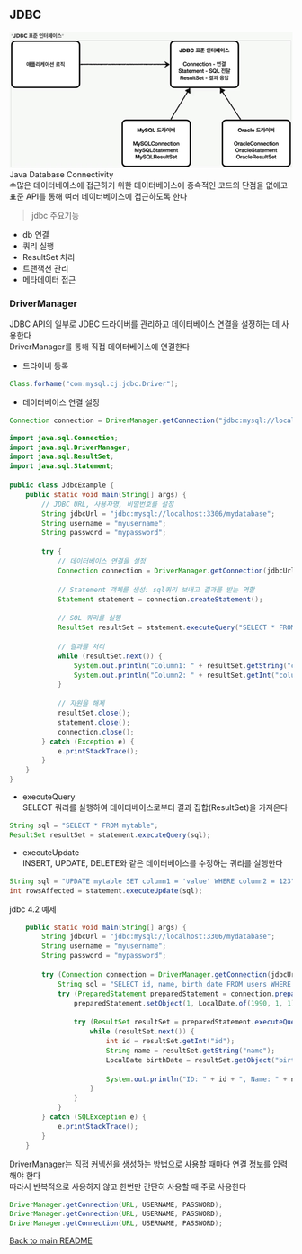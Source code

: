 ## JDBC
![img_1.png](img_1.png)
Java Database Connectivity<br>
수많은 데이터베이스에 접근하기 위한 데이터베이스에 종속적인 코드의 단점을 없애고<br> 표준 API를 통해 여러 데이터베이스에 접근하도록 한다

>jdbc 주요기능
- db 연결
- 쿼리 실행
- ResultSet 처리
- 트랜잭션 관리
- 메타데이터 접근

### DriverManager
JDBC API의 일부로 JDBC 드라이버를 관리하고 데이터베이스 연결을 설정하는 데 사용한다<br>
DriverManager를 통해 직접 데이터베이스에 연결한다<br>
- 드라이버 등록
```java
Class.forName("com.mysql.cj.jdbc.Driver");
```
- 데이터베이스 연결 설정
```java
Connection connection = DriverManager.getConnection("jdbc:mysql://localhost:3306/mydatabase", "username", "password");
```
```java
import java.sql.Connection;
import java.sql.DriverManager;
import java.sql.ResultSet;
import java.sql.Statement;

public class JdbcExample {
    public static void main(String[] args) {
        // JDBC URL, 사용자명, 비밀번호를 설정
        String jdbcUrl = "jdbc:mysql://localhost:3306/mydatabase";
        String username = "myusername";
        String password = "mypassword";

        try {
            // 데이터베이스 연결을 설정
            Connection connection = DriverManager.getConnection(jdbcUrl, username, password);

            // Statement 객체를 생성: sql쿼리 보내고 결과를 받는 역할
            Statement statement = connection.createStatement();

            // SQL 쿼리를 실행
            ResultSet resultSet = statement.executeQuery("SELECT * FROM mytable");

            // 결과를 처리
            while (resultSet.next()) {
                System.out.println("Column1: " + resultSet.getString("column1"));
                System.out.println("Column2: " + resultSet.getInt("column2"));
            }

            // 자원을 해제
            resultSet.close();
            statement.close();
            connection.close();
        } catch (Exception e) {
            e.printStackTrace();
        }
    }
}
```
- executeQuery<br>
  SELECT 쿼리를 실행하여 데이터베이스로부터 결과 집합(ResultSet)을 가져온다
```java
String sql = "SELECT * FROM mytable";
ResultSet resultSet = statement.executeQuery(sql);
```
- executeUpdate<br>
  INSERT, UPDATE, DELETE와 같은 데이터베이스를 수정하는 쿼리를 실행한다
```java
String sql = "UPDATE mytable SET column1 = 'value' WHERE column2 = 123";
int rowsAffected = statement.executeUpdate(sql);
```

jdbc 4.2 예제
```java
    public static void main(String[] args) {
        String jdbcUrl = "jdbc:mysql://localhost:3306/mydatabase";
        String username = "myusername";
        String password = "mypassword";

        try (Connection connection = DriverManager.getConnection(jdbcUrl, username, password)) {
            String sql = "SELECT id, name, birth_date FROM users WHERE birth_date = ?";
            try (PreparedStatement preparedStatement = connection.prepareStatement(sql)) {
                preparedStatement.setObject(1, LocalDate.of(1990, 1, 1));

                try (ResultSet resultSet = preparedStatement.executeQuery()) {
                    while (resultSet.next()) {
                        int id = resultSet.getInt("id");
                        String name = resultSet.getString("name");
                        LocalDate birthDate = resultSet.getObject("birth_date", LocalDate.class);

                        System.out.println("ID: " + id + ", Name: " + name + ", Birth Date: " + birthDate);
                    }
                }
            }
        } catch (SQLException e) {
            e.printStackTrace();
        }
    }
```
DriverManager는 직접 커넥션을 생성하는 방법으로 사용할 때마다 연결 정보를 입력해야 한다<br>
따라서 반복적으로 사용하지 않고 한번만 간단히 사용할 때 주로 사용한다
```java
DriverManager.getConnection(URL, USERNAME, PASSWORD);
DriverManager.getConnection(URL, USERNAME, PASSWORD);
DriverManager.getConnection(URL, USERNAME, PASSWORD);
```

[Back to main README](../README.md)